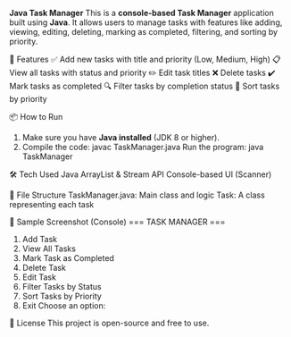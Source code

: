 **Java Task Manager**
This is a **console-based Task Manager** application built using **Java**. It allows users to manage tasks with features like adding, viewing, editing, deleting, marking as completed, filtering, and sorting by priority.

🔧 Features
✅ Add new tasks with title and priority (Low, Medium, High)
📋 View all tasks with status and priority
✏️ Edit task titles
❌ Delete tasks
✔️ Mark tasks as completed
🔍 Filter tasks by completion status
🔼 Sort tasks by priority

📦 How to Run
1. Make sure you have **Java installed** (JDK 8 or higher).
2. Compile the code:
   javac TaskManager.java
Run the program:
  java TaskManager

🛠 Tech Used
Java
ArrayList & Stream API
Console-based UI (Scanner)

📁 File Structure
TaskManager.java: Main class and logic
Task: A class representing each task

📌 Sample Screenshot (Console)
=== TASK MANAGER ===
1. Add Task
2. View All Tasks
3. Mark Task as Completed
4. Delete Task
5. Edit Task
6. Filter Tasks by Status
7. Sort Tasks by Priority
8. Exit
Choose an option:

📃 License
This project is open-source and free to use.
